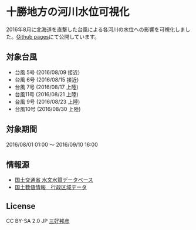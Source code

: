 # 十勝地方の河川水位可視化

2016年8月に北海道を直撃した台風による各河川の水位への影響を可視化しました。[Github pages](colspan.github.io/tokachi-rivers-water-level/)にて公開しています。

## 対象台風
 
 - 台風 5号 (2016/08/09 接近)
 - 台風 6号 (2016/08/15 接近)
 - 台風 7号 (2016/08/17 上陸)
 - 台風11号 (2016/08/21 上陸)
 - 台風 9号 (2016/08/23 上陸)
 - 台風10号 (2016/08/30 上陸)

## 対象期間

2016/08/01 01:00 ～ 2016/09/10 16:00

## 情報源
 - [国土交通省 水文水質データベース](http://www1.river.go.jp/)
 - [国土数値情報　行政区域データ](http://nlftp.mlit.go.jp/ksj/gml/datalist/KsjTmplt-N03.html)

## License

CC BY-SA 2.0 JP [三好邦彦](http://colspan.hatenablog.com/)
